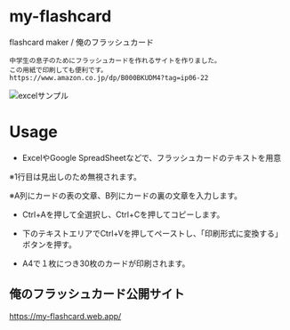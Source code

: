 # my-flashcard
flashcard maker / 俺のフラッシュカード

```
中学生の息子のためにフラッシュカードを作れるサイトを作りました。
この用紙で印刷しても便利です。
https://www.amazon.co.jp/dp/B000BKUDM4?tag=ip06-22
```


![excelサンプル](https://my-flashcard.web.app/images/card_sheet.png)

# Usage

- ExcelやGoogle SpreadSheetなどで、フラッシュカードのテキストを用意

 ※1行目は見出しのため無視されます。

 ※A列にカードの表の文章、B列にカードの裏の文章を入力します。
  
- Ctrl+Aを押して全選択し、Ctrl+Cを押してコピーします。

- 下のテキストエリアでCtrl+Vを押してペーストし、「印刷形式に変換する」ボタンを押す。

- A4で１枚につき30枚のカードが印刷されます。

## 俺のフラッシュカード公開サイト

https://my-flashcard.web.app/

